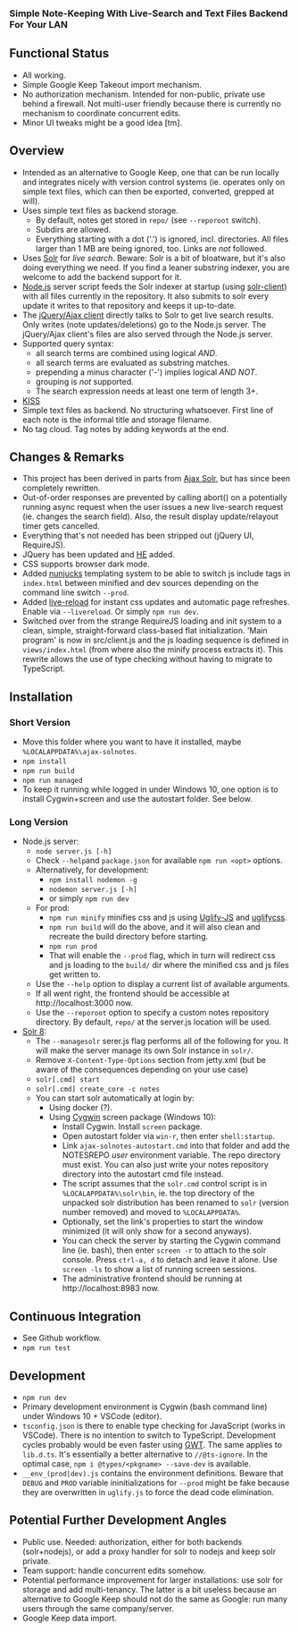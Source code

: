 
### Simple Note-Keeping With Live-Search and Text Files Backend For Your LAN

## Functional Status

* All working.
* Simple Google Keep Takeout import mechanism.
* No authorization mechanism. Intended for non-public, private use behind a firewall. Not multi-user friendly because there is currently no mechanism to coordinate concurrent edits.
* Minor UI tweaks might be a good idea [tm].

## Overview

* Intended as an alternative to Google Keep, one that can be run locally and integrates nicely with version control systems (ie. operates only on simple text files, which can then be exported, converted, grepped at will).
* Uses simple text files as backend storage.
  * By default, notes get stored in `repo/` (see `--reporoot` switch).
  * Subdirs are allowed.
  * Everything starting with a dot ('.') is ignored, incl. directories. All files larger than 1 MB are being ignored, too. Links are *not* followed.
* Uses [Solr](https://solr.apache.org/) for *live search*. Beware: Solr is a bit of bloatware, but it's also doing everything we need. If you find a leaner substring indexer, you are welcome to add the backend support for it.
* [Node.js](https://nodejs.org/) server script feeds the Solr indexer at startup (using [solr-client](https://github.com/lbdremy/solr-node-client#readme)) with all files currently in the repository. It also submits to solr every update it writes to that repository and keeps it up-to-date.
* The [jQuery/Ajax client](https://jquery.com/) directly talks to Solr to get live search results. Only writes (note updates/deletions) go to the Node.js server. The jQuery/Ajax client's files are also served through the Node.js server.
* Supported query syntax:
  * all search terms are combined using logical *AND*.
  * all search terms are evaluated as substring matches.
  * prepending a minus character ('-') implies logical *AND NOT*.
  * grouping is *not* supported.
  * The search expression needs at least one term of length 3+.
* [KISS](https://en.wikipedia.org/wiki/KISS_principle)
* Simple text files as backend. No structuring whatsoever. First line of each note is the informal title and storage filename.
* No tag cloud. Tag notes by adding keywords at the end.

## Changes & Remarks

* This project has been derived in parts from [Ajax Solr](https://github.com/evolvingweb/ajax-solr), but has since been completely rewritten.
* Out-of-order responses are prevented by calling abort() on a potentially running async request when the user issues a new live-search request (ie. changes the search field). Also, the result display update/relayout timer gets cancelled.
* Everything that's not needed has been stripped out (jQuery UI, RequireJS).
* JQuery has been updated and [HE](https://github.com/mathiasbynens/he) added.
* CSS supports browser dark mode.
* Added [nunjucks](https://mozilla.github.io/nunjucks/templating.html) templating system to be able to switch js include tags in `index.html` between minified and dev sources depending on the command line switch `--prod`.
* Added [live-reload](https://www.npmjs.com/package/livereload) for instant css updates and automatic page refreshes. Enable via `--livereload`. Or simply `npm run dev`.
* Switched over from the strange RequireJS loading and init system to a clean, simple, straight-forward class-based flat initialization. 'Main program' is now in src/client.js and the js loading sequence is defined in `views/index.html` (from where also the minify process extracts it). This rewrite allows the use of type checking without having to migrate to TypeScript.

## Installation

### Short Version

* Move this folder where you want to have it installed, maybe `%LOCALAPPDATA%\ajax-solnotes`.
* `npm install`
* `npm run build`
* `npm run managed`
* To keep it running while logged in under Windows 10, one option is to install Cygwin+screen and use the autostart folder. See below.

### Long Version

* Node.js server:
  * `node server.js [-h]`
  * Check `--help`and `package.json` for available `npm run <opt>` options.
  * Alternatively, for development:
    * `npm install nodemon -g`
    * `nodemon server.js [-h]`
    * or simply `npm run dev`
  * For prod:
    * `npm run minify` minifies css and js using [Uglify-JS](https://github.com/mishoo/UglifyJS) and [uglifycss](https://www.npmjs.com/package/uglifycss).
    * `npm run build` will do the above, and it will also clean and recreate the build directory before starting.
    * `npm run prod`
    * That will enable the `--prod` flag, which in turn will redirect css and js loading to the `build/` dir where the minified css and js files get written to.
  * Use the `--help` option to display a current list of available arguments.
  * If all went right, the frontend should be accessible at http://localhost:3000 now.
  * Use the `--reporoot` option to specify a custom notes repository directory. By default, `repo/` at the server.js location will be used.
* [Solr 8](https://solr.apache.org/downloads.html):
  * The `--managesolr` serer.js flag performs all of the following for you. It will make the server manage its own Solr instance in `solr/`.
  * Remove `X-Content-Type-Options` section from jetty.xml (but be aware of the consequences depending on your use case)
  * `solr[.cmd] start`
  * `solr[.cmd] create_core -c notes`
  * You can start solr automatically at login by:
     * Using docker (?).
     * Using [Cygwin](https://www.cygwin.com/) screen package (Windows 10):
       * Install Cygwin. Install `screen` package.
       * Open autostart folder via `win-r`, then enter `shell:startup`.
       * Link `ajax-solnotes-autostart.cmd` into that folder and add the NOTESREPO *user* environment variable. The repo directory must exist. You can also just write your notes repository directory into the autostart cmd file instead.
       * The script assumes that the `solr.cmd` control script is in `%LOCALAPPDATA%\solr\bin`, ie. the top directory of the unpacked solr distribution has been renamed to `solr` (version number removed) and moved to `%LOCALAPPDATA%`.
       * Optionally, set the link's properties to start the window minimized (it will only show for a second anyways).
       * You can check the server by starting the Cygwin command line (ie. bash), then enter `screen -r` to attach to the solr console. Press `ctrl-a, d` to detach and leave it alone. Use `screen -ls` to show a list of running screen sessions.
       * The administrative frontend should be running at http://localhost:8983 now.

## Continuous Integration

* See Github workflow.
* `npm run test`

## Development

* `npm run dev`
* Primary development environment is Cygwin (bash command line) under Windows 10 + VSCode (editor).
* `tsconfig.json` is there to enable type checking for JavaScript (works in VSCode). There is no intention to switch to TypeScript. Development cycles probably would be even faster using [GWT](http://www.gwtproject.org/). The same applies to `lib.d.ts`. It's essentially a better alternative to `//@ts-ignore`. In the optimal case, `npm i @types/<pkgname> --save-dev` is available.
* `__env_(prod|dev).js` contains the environment definitions. Beware that `DEBUG` and `PROD` variable ininitializations for `--prod` might be fake because they are overwritten in `uglify.js` to force the dead code elimination.

## Potential Further Development Angles

* Public use. Needed: authorization, either for both backends (solr+nodejs), or add a proxy handler for solr to nodejs and keep solr private.
* Team support: handle concurrent edits somehow.
* Potential performance improvement for larger installations: use solr for storage and add multi-tenancy. The latter is a bit useless because an alternative to Google Keep should not do the same as Google: run many users through the same company/server.
* Google Keep data import.
